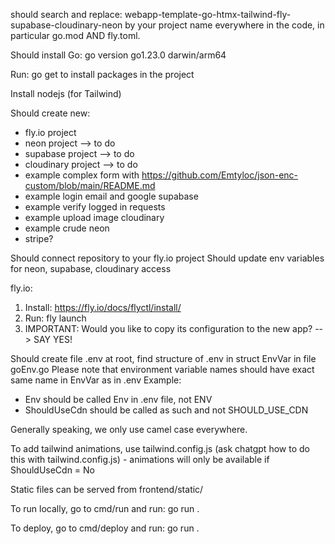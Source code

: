 should search and replace: webapp-template-go-htmx-tailwind-fly-supabase-cloudinary-neon
by your project name everywhere in the code, in particular go.mod AND fly.toml.

Should install Go: go version go1.23.0 darwin/arm64

Run: go get to install packages in the project

Install nodejs (for Tailwind)



Should create new:
- fly.io project
- neon project --> to do
- supabase project --> to do
- cloudinary project --> to do
- example complex form with https://github.com/Emtyloc/json-enc-custom/blob/main/README.md
- example login email and google supabase
- example verify logged in requests
- example upload image cloudinary
- example crude neon
- stripe?


Should connect repository to your fly.io project
Should update env variables for neon, supabase, cloudinary access

fly.io:
1. Install: https://fly.io/docs/flyctl/install/
2. Run: fly launch
3. IMPORTANT: Would you like to copy its configuration to the new app? --> SAY YES!


Should create file .env at root, find structure of .env in struct EnvVar in file goEnv.go
Please note that environment variable names should have exact same name in EnvVar as in .env
Example: 
- Env should be called Env in .env file, not ENV
- ShouldUseCdn should be called as such and not SHOULD_USE_CDN

Generally speaking, we only use camel case everywhere.

To add tailwind animations, use tailwind.config.js (ask chatgpt how to do this with tailwind.config.js) - animations will only be available if ShouldUseCdn = No

Static files can be served from frontend/static/

To run locally, go to cmd/run and run: go run .

To deploy, go to cmd/deploy and run: go run .


